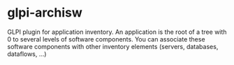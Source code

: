 # glpi-archisw
GLPI plugin for application inventory.
An application is the root of a tree with 0 to several levels of software components.
You can associate these software components with other inventory elements (servers, databases, dataflows, ...)
